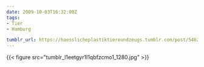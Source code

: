 ```yaml
---
date: 2009-10-03T16:32:00Z
tags:
- Tier
- Hamburg

tumblr_url: https://haesslicheplastiktiereundzeugs.tumblr.com/post/546294196
---
```

{{< figure src="tumblr_l1eetgyr1I1qbfzcmo1_1280.jpg" >}}
